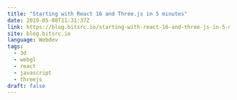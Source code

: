 ```yaml
---
title: "Starting with React 16 and Three.js in 5 minutes"
date: 2019-05-08T11:31:37Z
link: https://blog.bitsrc.io/starting-with-react-16-and-three-js-in-5-minutes-3079b8829817?source=rss----5c2fdf847f4a---4&utm_medium=RSS&utm_source=news.12bit.vn
site: blog.bitsrc.io
language: Webdev
tags:
  - 3d
  - webgl
  - react
  - javascript
  - threejs
draft: false
---
```

